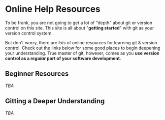 # Online Help Resources

To be frank, you are not going to get a lot of "depth" about git or version control on this site. This site is all about "**getting started**" with git as your version control system.

But don't worry, there are *lots* of online resources for learning git & version control. Check out the links below for some good places to begin deepening your understanding. True master of git, however, comes as you **use version control as a *regular* part of your software development**.

## Beginner Resources

*TBA*

## Gitting a Deeper Understanding

*TBA*

